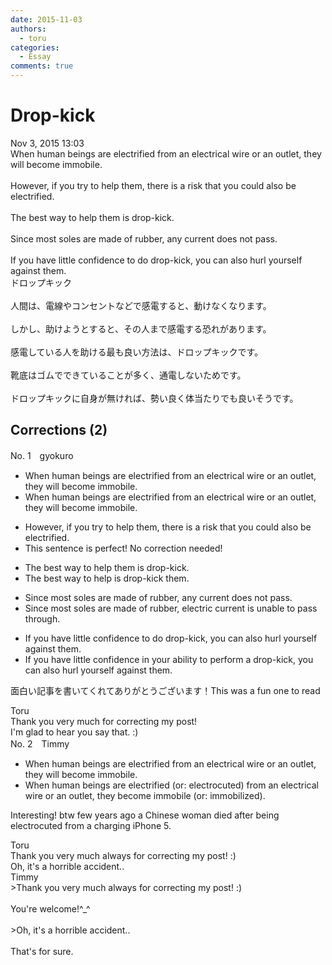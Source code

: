 ```yaml
---
date: 2015-11-03
authors:
  - toru
categories:
  - Essay
comments: true
---
```


# Drop-kick
<div class="date">Nov 3, 2015 13:03</div>
<div id="post"><div id="body_show_ori">
When human beings are electrified from an electrical wire or an outlet, they will become immobile.<br/><br/>However, if you try to help them, there is a risk that you could also be electrified.<br/><br/>The best way to help them is drop-kick.<br/><br/>Since most soles are made of rubber, any current does not pass.<br/><br/>If you have little confidence to do drop-kick, you can also hurl yourself against them.
</div></div>

<!-- more -->

<div id="post_ja"><div id="body_show_mo">
ドロップキック<br/><br/>人間は、電線やコンセントなどで感電すると、動けなくなります。<br/><br/>しかし、助けようとすると、その人まで感電する恐れがあります。<br/><br/>感電している人を助ける最も良い方法は、ドロップキックです。<br/><br/>靴底はゴムでできていることが多く、通電しないためです。<br/><br/>ドロップキックに自身が無ければ、勢い良く体当たりでも良いそうです。
</div></div>

## Corrections (2)
<div id="block"><div class="first_name"> No. 1　<span class="just_name">gyokuro</span></div><div id="block2">
<ul class="correction_field">
<li class="incorrect">When human beings are electrified from an electrical wire or an outlet, they will become immobile.</li>
<li class="corrected correct">
When human beings are electrified from an electrical wire or an outlet, they <span class="sline">will</span> become immobile.
</li>
</ul>
<ul class="correction_field">
<li class="incorrect">However, if you try to help them, there is a risk that you could also be electrified.</li>
<li class="corrected perfect">This sentence is perfect! No correction needed!</li>
</ul>
<ul class="correction_field">
<li class="incorrect">The best way to help them is drop-kick.</li>
<li class="corrected correct">
The best way to help is drop-kick <span class="f_red">them</span>.
</li>
</ul>
<ul class="correction_field">
<li class="incorrect">Since most soles are made of rubber, any current does not pass.</li>
<li class="corrected correct">
Since most soles are made of rubber, <span class="f_red">electric current is unable to pass through.</span>
</li>
</ul>
<ul class="correction_field">
<li class="incorrect">If you have little confidence to do drop-kick, you can also hurl yourself against them.</li>
<li class="corrected correct">
If you have little confidence in your ability to perform a drop-kick, you can also hurl yourself against them.
</li>
</ul>
<p class="comment_small">
 面白い記事を書いてくれてありがとうございます！This was a fun one to read
</p>

</div><div class="name"><span class="just_name">Toru</span><br>
Thank you very much for correcting my post!<br/>I'm glad to hear you say that. :)
</div>
</div>
<div id="block"><div class="first_name"> No. 2　<span class="just_name">Timmy</span></div><div id="block2">
<ul class="correction_field">
<li class="incorrect">When human beings are electrified from an electrical wire or an outlet, they will become immobile.</li>
<li class="corrected correct">
When human beings are electrified (or: <span class="f_blue">electrocuted</span>) from an electrical wire or an outlet, they become immobile (or: <span class="f_blue">immobilized</span>).
</li>
</ul>
<p class="comment_small">
 Interesting! btw few years ago a Chinese woman died after being electrocuted from a charging iPhone 5.
</p>

</div><div class="name"><span class="just_name">Toru</span><br>
Thank you very much always for correcting my post! :)<br/>Oh, it's a horrible accident..
</div>
<div class="name"><span class="just_name">Timmy</span><br>
&gt;Thank you very much always for correcting my post! :)<br/> <br/>You're welcome!^_^<br/><br/>&gt;Oh, it's a horrible accident..<br/><br/>That's for sure.
</div>
</div>
